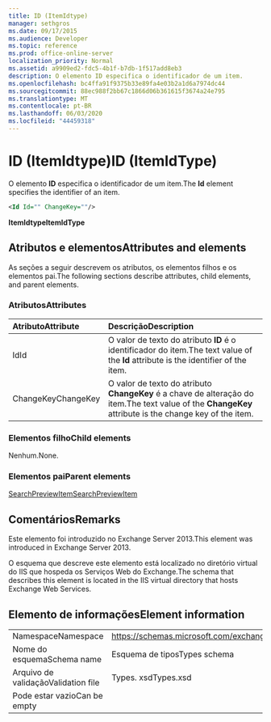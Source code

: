 ```yaml
---
title: ID (ItemIdtype)
manager: sethgros
ms.date: 09/17/2015
ms.audience: Developer
ms.topic: reference
ms.prod: office-online-server
localization_priority: Normal
ms.assetid: a9909ed2-fdc5-4b1f-b7db-1f517add8eb3
description: O elemento ID especifica o identificador de um item.
ms.openlocfilehash: bc4ffa91f9375b33e89fa4e03b2a1d6a7974dc44
ms.sourcegitcommit: 88ec988f2bb67c1866d06b361615f3674a24e795
ms.translationtype: MT
ms.contentlocale: pt-BR
ms.lasthandoff: 06/03/2020
ms.locfileid: "44459318"
---
```

# <a name="id-itemidtype"></a><span data-ttu-id="c0feb-103">ID (ItemIdtype)</span><span class="sxs-lookup"><span data-stu-id="c0feb-103">ID (ItemIdType)</span></span>

<span data-ttu-id="c0feb-104">O elemento **ID** especifica o identificador de um item.</span><span class="sxs-lookup"><span data-stu-id="c0feb-104">The **Id** element specifies the identifier of an item.</span></span> 
  
```XML
<Id Id="" ChangeKey=""/>
```

 <span data-ttu-id="c0feb-105">**ItemIdtype**</span><span class="sxs-lookup"><span data-stu-id="c0feb-105">**ItemIdType**</span></span>
## <a name="attributes-and-elements"></a><span data-ttu-id="c0feb-106">Atributos e elementos</span><span class="sxs-lookup"><span data-stu-id="c0feb-106">Attributes and elements</span></span>

<span data-ttu-id="c0feb-107">As seções a seguir descrevem os atributos, os elementos filhos e os elementos pai.</span><span class="sxs-lookup"><span data-stu-id="c0feb-107">The following sections describe attributes, child elements, and parent elements.</span></span>
  
### <a name="attributes"></a><span data-ttu-id="c0feb-108">Atributos</span><span class="sxs-lookup"><span data-stu-id="c0feb-108">Attributes</span></span>

|<span data-ttu-id="c0feb-109">**Atributo**</span><span class="sxs-lookup"><span data-stu-id="c0feb-109">**Attribute**</span></span>|<span data-ttu-id="c0feb-110">**Descrição**</span><span class="sxs-lookup"><span data-stu-id="c0feb-110">**Description**</span></span>|
|:-----|:-----|
|<span data-ttu-id="c0feb-111">Id</span><span class="sxs-lookup"><span data-stu-id="c0feb-111">Id</span></span>  <br/> |<span data-ttu-id="c0feb-112">O valor de texto do atributo **ID** é o identificador do item.</span><span class="sxs-lookup"><span data-stu-id="c0feb-112">The text value of the **Id** attribute is the identifier of the item.</span></span>  <br/> |
|<span data-ttu-id="c0feb-113">ChangeKey</span><span class="sxs-lookup"><span data-stu-id="c0feb-113">ChangeKey</span></span>  <br/> |<span data-ttu-id="c0feb-114">O valor de texto do atributo **ChangeKey** é a chave de alteração do item.</span><span class="sxs-lookup"><span data-stu-id="c0feb-114">The text value of the **ChangeKey** attribute is the change key of the item.</span></span>  <br/> |
   
### <a name="child-elements"></a><span data-ttu-id="c0feb-115">Elementos filho</span><span class="sxs-lookup"><span data-stu-id="c0feb-115">Child elements</span></span>

<span data-ttu-id="c0feb-116">Nenhum.</span><span class="sxs-lookup"><span data-stu-id="c0feb-116">None.</span></span>
  
### <a name="parent-elements"></a><span data-ttu-id="c0feb-117">Elementos pai</span><span class="sxs-lookup"><span data-stu-id="c0feb-117">Parent elements</span></span>

[<span data-ttu-id="c0feb-118">SearchPreviewItem</span><span class="sxs-lookup"><span data-stu-id="c0feb-118">SearchPreviewItem</span></span>](searchpreviewitem.md)
  
## <a name="remarks"></a><span data-ttu-id="c0feb-119">Comentários</span><span class="sxs-lookup"><span data-stu-id="c0feb-119">Remarks</span></span>

<span data-ttu-id="c0feb-120">Este elemento foi introduzido no Exchange Server 2013.</span><span class="sxs-lookup"><span data-stu-id="c0feb-120">This element was introduced in Exchange Server 2013.</span></span>
  
<span data-ttu-id="c0feb-121">O esquema que descreve este elemento está localizado no diretório virtual do IIS que hospeda os Serviços Web do Exchange.</span><span class="sxs-lookup"><span data-stu-id="c0feb-121">The schema that describes this element is located in the IIS virtual directory that hosts Exchange Web Services.</span></span>
  
## <a name="element-information"></a><span data-ttu-id="c0feb-122">Elemento de informações</span><span class="sxs-lookup"><span data-stu-id="c0feb-122">Element information</span></span>

|||
|:-----|:-----|
|<span data-ttu-id="c0feb-123">Namespace</span><span class="sxs-lookup"><span data-stu-id="c0feb-123">Namespace</span></span>  <br/> |https://schemas.microsoft.com/exchange/services/2006/types  <br/> |
|<span data-ttu-id="c0feb-124">Nome do esquema</span><span class="sxs-lookup"><span data-stu-id="c0feb-124">Schema name</span></span>  <br/> |<span data-ttu-id="c0feb-125">Esquema de tipos</span><span class="sxs-lookup"><span data-stu-id="c0feb-125">Types schema</span></span>  <br/> |
|<span data-ttu-id="c0feb-126">Arquivo de validação</span><span class="sxs-lookup"><span data-stu-id="c0feb-126">Validation file</span></span>  <br/> |<span data-ttu-id="c0feb-127">Types. xsd</span><span class="sxs-lookup"><span data-stu-id="c0feb-127">Types.xsd</span></span>  <br/> |
|<span data-ttu-id="c0feb-128">Pode estar vazio</span><span class="sxs-lookup"><span data-stu-id="c0feb-128">Can be empty</span></span>  <br/> ||
   

